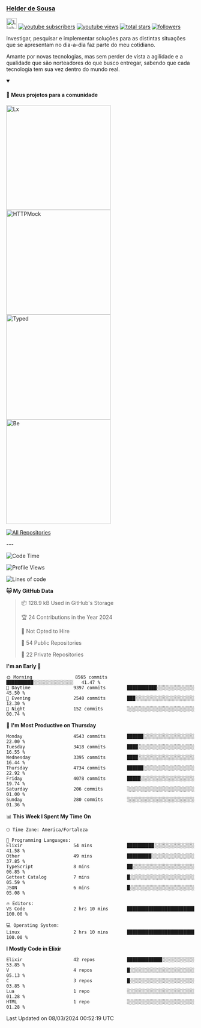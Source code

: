 <p align="left">
<a href="https://github.com/andridus">
    <h3>Helder de Sousa</h3></a>
</p>


<p align="left">
 <a href="https://linkedin.com/in/helder-de-sousa">
    <img height="28px" alt="Linkedin" title="Helder de Sousa" src="https://img.shields.io/badge/-linkedin-blue?style=flat-square&logo=Linkedin&logoColor=white&link=https://www.linkedin.com/in/helder-de-sousa""/></a>
  <a href="https://www.youtube.com/@vocedesenvolvedor?sub_confirmation=1">
    <img alt="youtube subscribers" title="Inscreva-se no canal Você, desenvolvedor" src="https://custom-icon-badges.demolab.com/youtube/channel/subscribers/UCh-qOj_p5CY_AfuR7fEYbwA?color=%23E05D44&label=V0CÊ,%20 DESENVOLVEDOR&logo=video&logoColor=white&style=for-the-badge&labelColor=CE4630""/></a>
  <a href="https://www.youtube.com/@vocedesenvolvedor">
    <img alt="youtube views" title="YouTube Visualizações" src="https://custom-icon-badges.demolab.com/youtube/channel/views/UCh-qOj_p5CY_AfuR7fEYbwA?color=%23E1AD0E&logo=video&logoColor=white&style=for-the-badge&labelColor=C79600"/></a>
  <a href="https://github.com/andridus?tab=repositories&sort=stargazers">
    <img alt="total stars" title="Total de Estrelas no GitHub" src="https://custom-icon-badges.demolab.com/github/stars/andridus?color=55960c&style=for-the-badge&labelColor=488207&logo=star"/></a>
  <a href="https://github.com/andridus?tab=followers">
    <img alt="followers" title="Siga-me on Github" src="https://custom-icon-badges.demolab.com/github/followers/andridus?color=236ad3&labelColor=1155ba&style=for-the-badge&logo=person-add&label=Follow&logoColor=white"/></a>
</p>

<p align="left">
 Investigar, pesquisar e implementar soluções para as distintas situações que se apresentam no dia-a-dia faz parte do meu cotidiano.

Amante por novas tecnologias, mas sem perder de vista a agilidade e a qualidade que são norteadores do que busco entregar, sabendo que cada tecnologia tem sua vez dentro do mundo real.
</p>


<details open>
  <summary><h4>📘 Meus projetos para a comunidade</h4></summary>

  <p align="left">
    <a href="https://github.com/andridus/lx"><img width="278" src="https://denvercoder1-github-readme-stats.vercel.app/api/pin/?username=andridus&repo=lx&theme=default&show_icons=true" alt="Lx"></a>
    <a href="https://github.com/andridus/httpmock"><img width="278" src="https://denvercoder1-github-readme-stats.vercel.app/api/pin/?username=andridus&repo=httpmock&theme=default&show_icons=true" alt="HTTPMock"></a>
    <a href="https://github.com/andridus/typed"><img width="278" src="https://denvercoder1-github-readme-stats.vercel.app/api/pin/?username=andridus&repo=typed&theme=default&show_icons=true" alt="Typed"></a>
    <a href="https://github.com/andridus/bee"><img width="278" src="https://denvercoder1-github-readme-stats.vercel.app/api/pin/?username=andridus&repo=bee&theme=default&show_icons=true" alt="Be"></a>

  </p>

  <a href="https://github.com/andridus?tab=repositories&sort=stargazers"><img alt="All Repositories" title="All Repositories" src="https://custom-icon-badges.demolab.com/badge/-Clique%20aqui%20para%20todos%20os%20meus%20repos-efefef?style=for-the-badge&logoColor=black&logo=repo"/></a>
</details>
---

<!--START_SECTION:waka-->
![Code Time](http://img.shields.io/badge/Code%20Time-1%2C666%20hrs%2033%20mins-blue)

![Profile Views](http://img.shields.io/badge/Profile%20Views-0-blue)

![Lines of code](https://img.shields.io/badge/From%20Hello%20World%20I%27ve%20Written-8.2%20million%20lines%20of%20code-blue)

**🐱 My GitHub Data** 

> 📦 128.9 kB Used in GitHub's Storage 
 > 
> 🏆 24 Contributions in the Year 2024
 > 
> 🚫 Not Opted to Hire
 > 
> 📜 54 Public Repositories 
 > 
> 🔑 22 Private Repositories 
 > 
**I'm an Early 🐤** 

```text
🌞 Morning                8565 commits        ██████████░░░░░░░░░░░░░░░   41.47 % 
🌆 Daytime                9397 commits        ███████████░░░░░░░░░░░░░░   45.50 % 
🌃 Evening                2540 commits        ███░░░░░░░░░░░░░░░░░░░░░░   12.30 % 
🌙 Night                  152 commits         ░░░░░░░░░░░░░░░░░░░░░░░░░   00.74 % 
```
📅 **I'm Most Productive on Thursday** 

```text
Monday                   4543 commits        ██████░░░░░░░░░░░░░░░░░░░   22.00 % 
Tuesday                  3418 commits        ████░░░░░░░░░░░░░░░░░░░░░   16.55 % 
Wednesday                3395 commits        ████░░░░░░░░░░░░░░░░░░░░░   16.44 % 
Thursday                 4734 commits        ██████░░░░░░░░░░░░░░░░░░░   22.92 % 
Friday                   4078 commits        █████░░░░░░░░░░░░░░░░░░░░   19.74 % 
Saturday                 206 commits         ░░░░░░░░░░░░░░░░░░░░░░░░░   01.00 % 
Sunday                   280 commits         ░░░░░░░░░░░░░░░░░░░░░░░░░   01.36 % 
```


📊 **This Week I Spent My Time On** 

```text
🕑︎ Time Zone: America/Fortaleza

💬 Programming Languages: 
Elixir                   54 mins             ██████████░░░░░░░░░░░░░░░   41.58 % 
Other                    49 mins             █████████░░░░░░░░░░░░░░░░   37.85 % 
TypeScript               8 mins              ██░░░░░░░░░░░░░░░░░░░░░░░   06.85 % 
Gettext Catalog          7 mins              █░░░░░░░░░░░░░░░░░░░░░░░░   05.59 % 
JSON                     6 mins              █░░░░░░░░░░░░░░░░░░░░░░░░   05.08 % 

🔥 Editors: 
VS Code                  2 hrs 10 mins       █████████████████████████   100.00 % 

💻 Operating System: 
Linux                    2 hrs 10 mins       █████████████████████████   100.00 % 
```

**I Mostly Code in Elixir** 

```text
Elixir                   42 repos            █████████████░░░░░░░░░░░░   53.85 % 
V                        4 repos             █░░░░░░░░░░░░░░░░░░░░░░░░   05.13 % 
C                        3 repos             █░░░░░░░░░░░░░░░░░░░░░░░░   03.85 % 
Lua                      1 repo              ░░░░░░░░░░░░░░░░░░░░░░░░░   01.28 % 
HTML                     1 repo              ░░░░░░░░░░░░░░░░░░░░░░░░░   01.28 % 
```




 Last Updated on 08/03/2024 00:52:19 UTC
<!--END_SECTION:waka-->
